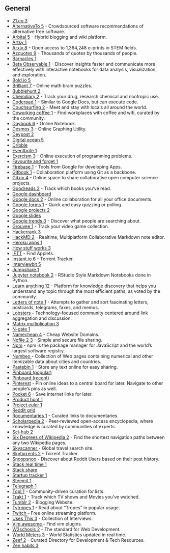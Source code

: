 ## General​

  * [21.co 3](https://21.co/)
  * [AlternativeTo 5](https://alternativeto.net/) \- Crowdsourced software recommendations of alternative free software.
  * [Arbital 5](https://arbital.com/) \- Hybrid blogging and wiki platform.
  * [Artsy 1](https://www.artsy.net/)
  * [Arxiv 8](https://arxiv.org/) \- Open access to 1,364,248 e-prints in STEM fields.
  * [Azquotes 9](http://www.azquotes.com/) \- Thousands of quotes by thousands of people.
  * [Barnacles 1](https://barnacl.es/)
  * [Beta Observable 1](https://beta.observablehq.com/) \- Discover insights faster and communicate more effectively with interactive notebooks for data analysis, visualization, and exploration.
  * [Bold.io 5](https://bold.io/)
  * [Brilliant 7](https://brilliant.org/) \- Online math brain puzzles.
  * [Bubblehunt 2](https://bubblehunt.com/)
  * [Chemdiary 2](https://chemdiary.com/users/sign_in) \- Track your drug, research chemical and nootropic use.
  * [Coderpad 1](https://coderpad.io/) \- Similar to Google Docs, but can execute code.
  * [Couchsurfing 2](https://www.couchsurfing.com/) \- Meet and stay with locals all around the world.
  * [Coworking coffee 1](https://www.coworking.coffee/) \- Find workplaces with coffee and wifi, curated by the community.
  * [Daybook 6](https://www.daybook.co/) \- Online Notebook.
  * [Desmos 3](https://www.desmos.com/) \- Online Graphing Utility.
  * [Devpost 2](https://devpost.com/)
  * [Digital ocean 5](https://www.digitalocean.com/)
  * [Dribble](https://dribbble.com/shots)
  * [Eventbrite 1](https://www.eventbrite.com/)
  * [Exercism 3](http://exercism.io/) \- Online execution of programming problems.
  * [Favourite and forget 1](http://usefulinterweb.com/)
  * [Firebase 1](https://console.firebase.google.com/?pli=1) \- Tools from Google for developing Apps.
  * [Gitbook 1](https://www.gitbook.com/) \- Collaboration platform using Git as a backbone.
  * [Gitxiv 4](http://www.gitxiv.com/) \- Online space to share collaborative open computer science projects.
  * [Goodreads 2](https://www.goodreads.com/) \- Track which books you’ve read.
  * [Google dashboard](https://myaccount.google.com/dashboard)
  * [Google docs 2](https://docs.google.com/document/u/0/) \- Online collaboration for all your office documents.
  * [Google forms 1](https://docs.google.com/forms/u/0/) \- Quick and easy quizzing or polling.
  * [Google projects 2](https://console.cloud.google.com/start)
  * [Google slides](https://docs.google.com/presentation/u/0/)
  * [Google trends 3](https://trends.google.com/trends/) \- Discover what people are searching about.
  * [Grouvee 1](https://www.grouvee.com/) \- Track your video game collection.
  * [Hackerrank 3](https://www.hackerrank.com/)
  * [HackMD 2](https://hackmd.io/) \- Realtime, Multiplatform Collaborative Markdown note editor.
  * [Heroku apps 1](https://dashboard.heroku.com/apps)
  * [How stuff works 3](http://www.howstuffworks.com/)
  * [IFTT](https://ifttt.com/discover) \- Find Applets.
  * [Instant.io 6](https://instant.io/) \- Torrent Tracker.
  * [Interviewbit 5](https://www.interviewbit.com/)
  * [Jumpshare 1](https://jumpshare.com/)
  * [Jupyter notebook 2](https://nbviewer.jupyter.org/) \- RStudio Style Markdown Notebooks done in Python.
  * [Learn anything 12](https://learn-anything.xyz/) \- Platform for knowledge discovery that helps you understand any topic through the most efficient paths, as voted by the community.
  * [Letters of note 1](http://www.lettersofnote.com/) \- Attempts to gather and sort fascinating letters, postcards, telegrams, faxes, and memos.
  * [Lobsters ](https://lobste.rs/)\- Technology-focused community centered around link aggregation and discussion.
  * [Matrix multiplication 3](http://matrixmultiplication.xyz/)
  * [N-gate 1](http://n-gate.com/)
  * [Namecheap 4](https://www.namecheap.com/) \- Cheap Website Domains.
  * [Nofile 2 3](https://nofile.io/) \- Simple and secure file sharing.
  * [Npm](https://www.npmjs.com/) \- npm is the package manager for JavaScript and the world’s largest software registry.
  * [Numbeo ](https://www.numbeo.com/common/)\- Collection of Web pages containing numerical and other itemizable data about cities and countries.
  * [Pastebin 1](https://pastebin.com/) \- Store any text online for easy sharing.
  * [Pinboard (popular)](https://pinboard.in/popular/)
  * [Pinboard (recent)](https://pinboard.in/recent/)
  * [Pinterest](https://nl.pinterest.com/) \- Pin online ideas to a central board for later. Navigate to other people’s pins as well.
  * [Pocket 6](https://getpocket.com/a/queue/list/) \- Save internet links for later.
  * [Product hunt 1](https://www.producthunt.com/)
  * [Project euler 1](https://projecteuler.net/archives)
  * [Reddit grid](https://redditgrid.com/)
  * [Rocumentaries 1](https://rocumentaries.com/) \- Curated links to documentaries.
  * [Scholarpedia 2](http://www.scholarpedia.org/article/Main_Page) \- Peer-reviewed open-access encyclopedia, where knowledge is curated by communities of experts.
  * [Sci-hub 2](https://scihub.org/)
  * [Six Degrees of Wikipedia 2](https://www.sixdegreesofwikipedia.com/) \- Find the shortest navigation paths between any two Wikipedia pages.
  * [Skyscanner ](https://www.skyscanner.net/)\- Global travel search site.
  * [Skytorrents 2](https://www.skytorrents.in/) \- Torrent Tracker.
  * [Snoopsnoo](https://snoopsnoo.com/) \- Discover about Reddit Users based on their post history.
  * [Stack real time 1](https://stackexchange.com/questions?tab=realtime)
  * [Stack share](https://stackshare.io/)
  * [Startup tracker 1](https://startuptracker.io/home)
  * [Steemit 1](https://steemit.com/@nikivi/feed)
  * [Telegraph 1](https://telegra.ph/)
  * [Topl 1](http://www.topl.io/) \- Community-driven curation for lists.
  * [Trakt 1](https://trakt.tv/dashboard) \- Track which TV shows and Movies you’ve watched.
  * [Tumblr 2](https://www.tumblr.com/) \- Blogging Website.
  * [Tvtropes 1](https://tvtropes.org/pmwiki/pmwiki.php/Main/HomePage) \- Read about “Tropes” in popular usage.
  * [Twitch ](https://www.twitch.tv/)\- Free online streaming platform.
  * [Uses This 3](https://usesthis.com/) \- Collection of Interviews.
  * [Vim awesome ](http://vimawesome.com/)\- Find vim plugins.
  * [W3schools 2](https://www.w3schools.com/) \- The standard for Web Development.
  * [World Meters 3](http://www.worldometers.info/) \- World Statistics updated in real time.
  * [Zeef 2](https://zeef.com/) \- Curated Directory for Development & Tech Resources.
  * [Zen habits 3](https://zenhabits.net/archives/)
